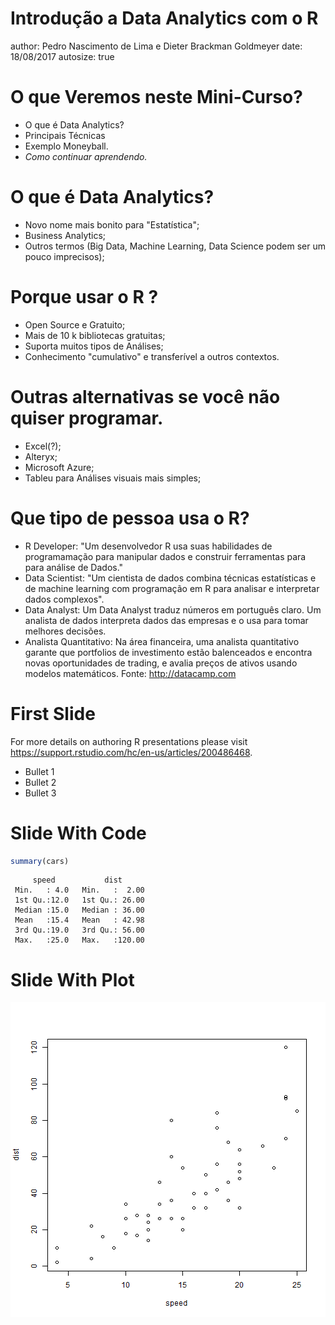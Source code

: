 Introdução a Data Analytics com o R
========================================================
author: Pedro Nascimento de Lima e Dieter Brackman Goldmeyer
date: 18/08/2017
autosize: true

O que Veremos neste Mini-Curso?
========================================================
- O que é Data Analytics?
- Principais Técnicas
- Exemplo Moneyball.
- *Como continuar aprendendo.*

O que é Data Analytics?
========================================================
- Novo nome mais bonito para "Estatística";
- Business Analytics;
- Outros termos (Big Data, Machine Learning, Data Science podem ser um pouco imprecisos);

Porque usar o R ?
========================================================
- Open Source e Gratuito;
- Mais de 10 k bibliotecas gratuitas;
- Suporta muitos tipos de Análises;
- Conhecimento "cumulativo" e transferível a outros contextos.

Outras alternativas se você não quiser programar.
========================================================
- Excel(?);
- Alteryx;
- Microsoft Azure;
- Tableu para Análises visuais mais simples;


Que tipo de pessoa usa o R?
========================================================
- R Developer: "Um desenvolvedor R usa suas habilidades de programamação para manipular dados e construir ferramentas para para análise de Dados."
- Data Scientist: "Um cientista de dados combina técnicas estatísticas e de machine learning com programação em R para analisar e interpretar dados complexos".
- Data Analyst: Um Data Analyst traduz números em português claro. Um analista de dados interpreta dados das empresas e o usa para tomar melhores decisões.
- Analista Quantitativo: Na área financeira, uma analista quantitativo garante que portfolios de investimento estão balenceados e encontra novas oportunidades de trading, e avalia preços de ativos usando modelos matemáticos.
Fonte: http://datacamp.com




First Slide
========================================================

For more details on authoring R presentations please visit <https://support.rstudio.com/hc/en-us/articles/200486468>.

- Bullet 1
- Bullet 2
- Bullet 3

Slide With Code
========================================================


```r
summary(cars)
```

```
     speed           dist       
 Min.   : 4.0   Min.   :  2.00  
 1st Qu.:12.0   1st Qu.: 26.00  
 Median :15.0   Median : 36.00  
 Mean   :15.4   Mean   : 42.98  
 3rd Qu.:19.0   3rd Qu.: 56.00  
 Max.   :25.0   Max.   :120.00  
```

Slide With Plot
========================================================

![plot of chunk unnamed-chunk-2](apresentacao2-figure/unnamed-chunk-2-1.png)

